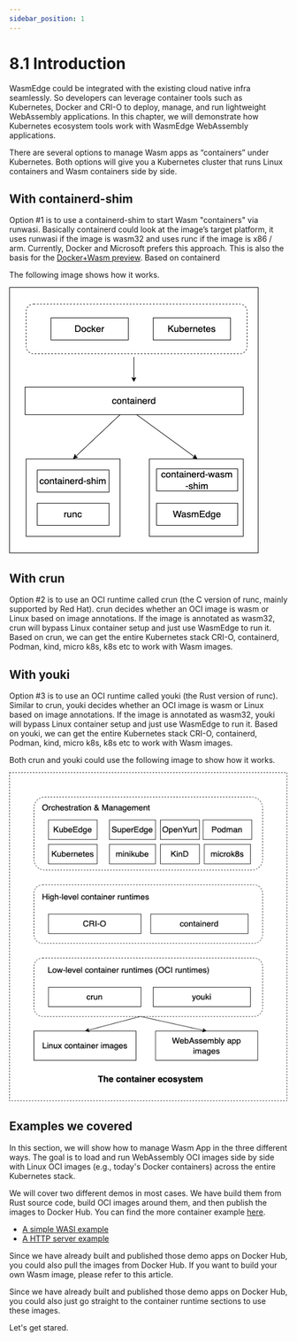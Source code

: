 ```yaml
---
sidebar_position: 1
---
```


# 8.1 Introduction

WasmEdge could be integrated with the existing cloud native infra seamlessly. So developers can leverage container tools such as Kubernetes, Docker and CRI-O to deploy, manage, and run lightweight WebAssembly applications. In this chapter, we will demonstrate how Kubernetes ecosystem tools work with WasmEdge WebAssembly applications.

There are several options to manage Wasm apps as “containers” under Kubernetes. Both options will give you a Kubernetes cluster that runs Linux containers and Wasm containers side by side.

## With containerd-shim

Option #1 is to use a containerd-shim to start Wasm "containers" via runwasi. Basically containerd could look at the image’s target platform, it uses runwasi if the image is wasm32 and uses runc if the image is x86 / arm. Currently, Docker and Microsoft prefers this approach. This is also the basis for the [Docker+Wasm preview](https://www.docker.com/blog/docker-wasm-technical-preview/). Based on containerd

The following image shows how it works.

![](containerd.png)

## With crun

Option #2 is to use an OCI runtime called crun (the C version of runc, mainly supported by Red Hat). crun decides whether an OCI image is wasm or Linux based on image annotations. If the image is annotated as wasm32, crun will bypass Linux container setup and just use WasmEdge to run it. Based on crun, we can get the entire Kubernetes stack CRI-O, containerd, Podman, kind, micro k8s, k8s etc to work with Wasm images.

## With youki

Option #3 is to use an OCI runtime called youki (the Rust version of runc). Similar to crun, youki decides whether an OCI image is wasm or Linux based on image annotations. If the image is annotated as wasm32, youki will bypass Linux container setup and just use WasmEdge to run it. Based on youki, we can get the entire Kubernetes stack CRI-O, containerd, Podman, kind, micro k8s, k8s etc to work with Wasm images.

Both crun and youki could use the following image to show how it works.

![](kubernetes.png)

## Examples we covered

In this section, we will show how to manage Wasm App in the three different ways. The goal is to load and run WebAssembly OCI images side by side with Linux OCI images (e.g., today's Docker containers) across the entire Kubernetes stack.

We will cover two different demos in most cases. We have build them from Rust source code, build OCI images around them, and then publish the images to Docker Hub. You can find the more container example [here](https://github.com/second-state/wasmedge-containers-examples).

-   [A simple WASI example](https://github.com/second-state/wasmedge-containers-examples/blob/main/simple_wasi_app.md)
-   [A HTTP server example](https://github.com/second-state/wasmedge-containers-examples/blob/main/http_server_wasi_app.md)

Since we have already built and published those demo apps on Docker Hub, you could also pull the images from Docker Hub. If you want to build your own Wasm image, please refer to this article.

Since we have already built and published those demo apps on Docker Hub, you could also just go straight to the container runtime sections to use these images.

Let's get stared.
